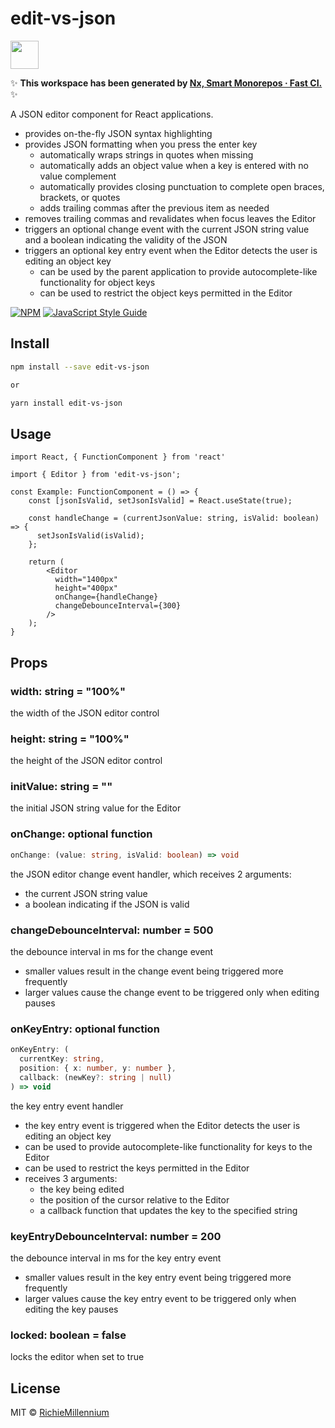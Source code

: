 # edit-vs-json

<a alt="Nx logo" href="https://nx.dev" target="_blank" rel="noreferrer"><img src="https://raw.githubusercontent.com/nrwl/nx/master/images/nx-logo.png" width="45"></a>

✨ **This workspace has been generated by [Nx, Smart Monorepos · Fast CI.](https://nx.dev)** ✨

A JSON editor component for React applications.
- provides on-the-fly JSON syntax highlighting
- provides JSON formatting when you press the enter key
  - automatically wraps strings in quotes when missing
  - automatically adds an object value when a key is entered with no value complement
  - automatically provides closing punctuation to complete open braces, brackets, or quotes
  - adds trailing commas after the previous item as needed
- removes trailing commas and revalidates when focus leaves the Editor
- triggers an optional change event with the current JSON string value and a boolean indicating the validity of the JSON
- triggers an optional key entry event when the Editor detects the user is editing an object key
  - can be used by the parent application to provide autocomplete-like functionality for object keys
  - can be used to restrict the object keys permitted in the Editor

[![NPM](https://img.shields.io/npm/v/edit-vs-json.svg)](https://www.npmjs.com/package/edit-vs-json) [![JavaScript Style Guide](https://img.shields.io/badge/code_style-standard-brightgreen.svg)](https://standardjs.com)

## Install

```bash
npm install --save edit-vs-json

or

yarn install edit-vs-json
```

## Usage

```tsx
import React, { FunctionComponent } from 'react'

import { Editor } from 'edit-vs-json';

const Example: FunctionComponent = () => {
    const [jsonIsValid, setJsonIsValid] = React.useState(true);
    
    const handleChange = (currentJsonValue: string, isValid: boolean) => {
      setJsonIsValid(isValid);
    };
    
    return (
        <Editor
          width="1400px"
          height="400px"
          onChange={handleChange}
          changeDebounceInterval={300}
        />
    );
}
```

## Props

### width: string = "100%"

the width of the JSON editor control

### height: string = "100%"

the height of the JSON editor control

### initValue: string = ""

the initial JSON string value for the Editor

### onChange: optional function
```typescript
onChange: (value: string, isValid: boolean) => void
```

the JSON editor change event handler, which receives 2 arguments: 
- the current JSON string value 
- a boolean indicating if the JSON is valid

### changeDebounceInterval: number = 500

the debounce interval in ms for the change event
- smaller values result in the change event being triggered more frequently
- larger values cause the change event to be triggered only when editing pauses

### onKeyEntry: optional function
```typescript
onKeyEntry: (
  currentKey: string, 
  position: { x: number, y: number }, 
  callback: (newKey?: string | null)
) => void
```


the key entry event handler 

- the key entry event is triggered when the Editor detects the user is editing an object key
- can be used to provide autocomplete-like functionality for keys to the Editor
- can be used to restrict the keys permitted in the Editor
- receives 3 arguments:
  - the key being edited
  - the position of the cursor relative to the Editor
  - a callback function that updates the key to the specified string

### keyEntryDebounceInterval: number = 200

the debounce interval in ms for the key entry event
- smaller values result in the key entry event being triggered more frequently
- larger values cause the key entry event to be triggered only when editing the key pauses

### locked: boolean = false

locks the editor when set to true

## License

MIT © [RichieMillennium](https://github.com/RichieMillennium)
